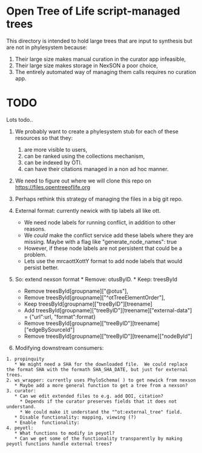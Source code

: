 # Open Tree of Life script-managed trees
This directory is intended to hold large trees that are input to synthesis but are not
    in phylesystem because:
  1. Their large size makes manual curation in the curator app infeasible,
  2. Their large size makes storage in NexSON a poor choice,
  3. The entirely automated way of managing them calls requires no curation app.


# TODO
Lots todo..

  1. We probably want to create a phylesystem stub for each of these resources so that they:

     1. are more visible to users,
     2. can be ranked using the collections mechanism,
     3. can be indexed by OTI.
     4. can have their citations managed in a non ad hoc manner.

  2. We need to figure out where we will clone this repo on https://files.opentreeoflife.org
  3. Perhaps rethink this strategy of managing the files in a big git repo.
  4. External format: currently newick with tip labels all like ott<num>.

     * We need node labels for running conflict, in addition to other reasons.
     * We _could_ make the conflict service add these labels where they are missing.  Maybe with a flag like "generate_node_names": true
     * However, if these node labels are not persistent that could be a problem.
     * Lets use the mrcaottXottY format to add node labels that would persist better.

  5. So: extend nexson format
    * Remove: otusByID.
    * Keep: treesById
      * Remove treesById[groupname]["@otus"],
      * Remove treesById[groupname]["^otTreeElementOrder"],
      * Keep   treesById[groupname]["treeByID"][treename]     
      * Add    treesById[groupname]["treeByID"][treename]["external-data"] = {"url":url, "format":format}
      * Remove treesById[groupname]["treeByID"][treename]["edgeBySourceId"]
      * Remove treesById[groupname]["treeByID"][treename]["nodeById"]

  6. Modifying downstream consumers:
  
    1. propinquity
       * We might need a SHA for the downloaded file.  We could replace the format SHA with the formath SHA_SHA_DATE, but just for external trees.
    2. ws_wrapper: currently uses PhyloSchema( ) to get newick from nexson
       * Maybe add a more general function to get a tree from a nexson?
    3. curator:
       * Can we edit extended files to e.g. add DOI, citation?
         * Depends if the curator preserves fields that it does not understand.
         * We could make it understand the "^ot:external_tree" field.
       * Disable functionality: mapping, viewing (?)
       * Enable  functionality: 
    4. peyotl:
       * What functions to modify in peyotl?
       * Can we get some of the functionality transparently by making peyotl functions handle external trees?

